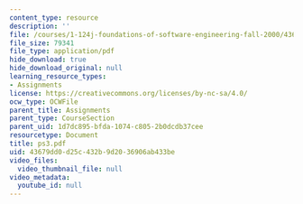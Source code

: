 ```yaml
---
content_type: resource
description: ''
file: /courses/1-124j-foundations-of-software-engineering-fall-2000/43679dd0d25c432b9d2036906ab433be_ps3.pdf
file_size: 79341
file_type: application/pdf
hide_download: true
hide_download_original: null
learning_resource_types:
- Assignments
license: https://creativecommons.org/licenses/by-nc-sa/4.0/
ocw_type: OCWFile
parent_title: Assignments
parent_type: CourseSection
parent_uid: 1d7dc895-bfda-1074-c805-2b0dcdb37cee
resourcetype: Document
title: ps3.pdf
uid: 43679dd0-d25c-432b-9d20-36906ab433be
video_files:
  video_thumbnail_file: null
video_metadata:
  youtube_id: null
---
```


